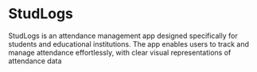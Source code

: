 # StudLogs
StudLogs is an attendance management app designed specifically for students and educational institutions. The app enables users to track and manage attendance effortlessly, with clear visual representations of attendance data
